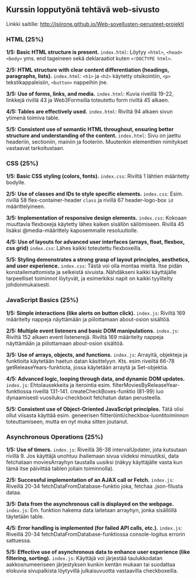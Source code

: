 ## Kurssin lopputyönä tehtävä web-sivusto ##

Linkki saitille: http://jsiirone.github.io/Web-sovellusten-perusteet-projekti

### HTML (25%) ###

**1/5: Basic HTML structure is present.**
`index.html`: Löytyy `<html>`, `<head>` `<body>` yms. end tageineen sekä deklaraatiot kuten `<!DOCTYPE html>`.

**2/5: HTML structure with clear content differentiation (headings, paragraphs, lists).**
`index.html`:  `<h1>` ja `<h2>` käytetty otsikointiin, `<p>` tekstikappaleisiin, `<button>` nappeihin jne.

**3/5: Use of forms, links, and media.**
`index.html`:  Kuvia riveillä 19-22, linkkejä rivillä 43 ja Web3Formsilla toteutettu form riviltä 45 alkaen. 

**4/5: Tables are effectively used.**
`index.html`:  Riviltä 94 alkaen sivun ytimenä toimiva table.

**5/5: Consistent use of semantic HTML throughout, ensuring better structure and understanding of the content.**
`index.html`:  Sivu on jaettu headeriin, sectioniin, mainiin ja footeriin. Muutenkin elementtien nimitykset vastaavat tarkoitustaan.


### CSS (25%) ###
**1/5: Basic CSS styling (colors, fonts).**
`index.css`: Riviltä 1 lähtien määritetty bodylle.

**2/5: Use of classes and IDs to style specific elements.**
`index.css`: Esim. rivillä 58 flex-container-header `class` ja rivillä 67 header-logo-box `id` määrittelyineen.

**3/5: Implementation of responsive design elements.**
`index.css`: Kokoaan muuttavia flexboxeja käytetty lähes kaiken sisällön säilömiseen. Rivillä 45 lisäksi @media-määrittely kaposemmalle resoluutiolle.

**4/5: Use of layouts for advanced user interfaces (arrays, float, flexbox, css grid)**
`index.css`: Lähes kaikki toteutettu flexboxeilla.

**5/5: Styling demonstrates a strong grasp of layout principles, aesthetics, and user experience.**
`index.css`: Tästä voi olla montaa mieltä. Itse pidän konstailemattomista ja selkeistä sivuista. Nähdäkseni kaikki käyttäjälle tarpeelliset toiminnot löytyvät, ja esimerkiksi napit on kaikki tyylitelty johdonmukaisesti. 


### JavaScript Basics (25%) ###
**1/5: Simple interactions (like alerts on button click).**
`index.js`: Riviltä 169 määritelty nappeja näyttämään ja piilottamaan about-osion sisältöä.

**2/5: Multiple event listeners and basic DOM manipulations.**
`index.js`: Riviltä 152 alkaen event listenerejä. Riviltä 169 määritelty nappeja näyttämään ja piilottamaan about-osion sisältöä.

**3/5: Use of arrays, objects, and functions.**
`index.js`: Arrayitä, objekteja ja funktioita käytetään haetun datan käsittelyyn. Kts. esim riveiltä 66-78 getReleaseYears-funktiota, jossa käytetään arraytä ja Set-objektia.

**4/5: Advanced logic, looping through data, and dynamic DOM updates.**
`index.js`: Ehtolausekkeita ja iterointia esim. filterMoviesByReleaseYear-funktiossa riveillä 131-141. createCheckBoxes-funktio (81-99) luo dynaamisesti vuosiluku-checkboxit fetchatun datan perusteella. 

**5/5: Consistent use of Object-Oriented JavaScript principles.**
Tätä olisi ollut viisasta käyttää esim. geneerisen filtteröinti/checkbox-luontitoiminnon toteuttamiseen, mutta en nyt muka sitten joutanut.


### Asynchronous Operations (25%) ###
**1/5: Use of timers.**
`index.js`: Riveillä 36-38 intervalUpdater, jota kutsutaan rivillä 9. Jos käyttäjä unohtuu ihailemaan sivua viideksi minuutiksi, data fetchataan moviesArrayhyn taustalla uusiksi (näkyy käyttäjälle vasta kun tämä itse päivittää tablen jollain toiminnolla).

**2/5: Successful implementation of an AJAX call or Fetch.**
`index.js`: Riveillä 20-34 fetchDataFromDatabase-funktio joka, fetchaa .json-filusta dataa.

**3/5: Data from the asynchronous call is displayed on the webpage.**
`index.js`: Em. funktion hakema data laitetaan arrayhyn, jonka sisällöllä täytetään table.

**4/5: Error handling is implemented (for failed API calls, etc.).**
`index.js`: Riveillä 20-34 fetchDataFromDatabase-funktiossa console-logitus errorin sattuessa.

**5/5: Effective use of asynchronous data to enhance user experience (like filtering, sorting).**
`index.js`: Käyttäjä voi järjestää taulukkodatan aakkosnumeeriseen järjestyksen kunkin kentän mukaan tai suodattaa elokuvia sivupalkista löytyvillä julkaisuvuotta vastaavilla checkboxeilla. 